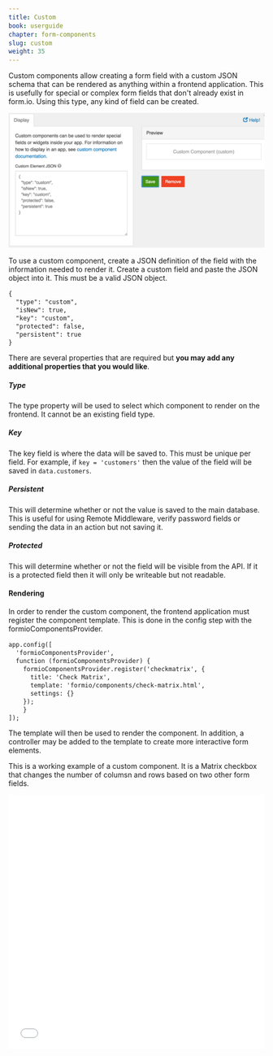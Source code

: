 ```yaml
---
title: Custom
book: userguide
chapter: form-components
slug: custom
weight: 35
---
```

Custom components allow creating a form field with a custom JSON schema that can be rendered as anything within a frontend application. This is usefully for special or complex form fields that don't already exist in form.io. Using this type, any kind of field can be created.
 
![](/assets/img/custom.png)
 
To use a custom component, create a JSON definition of the field with the information needed to render it. Create a custom field and paste the JSON object into it. This must be a valid JSON object.

```
{
  "type": "custom",
  "isNew": true,
  "key": "custom",
  "protected": false,
  "persistent": true
}
```

There are several properties that are required but **you may add any additional properties that you would like**.

##### Type
The type property will be used to select which component to render on the frontend. It cannot be an existing field type.

##### Key
The key field is where the data will be saved to. This must be unique per field. For example, if ```key = 'customers'``` then the value of the field will be saved in ```data.customers```.

##### Persistent
This will determine whether or not the value is saved to the main database. This is useful for using Remote Middleware, verify password fields or sending the data in an action but not saving it. 

##### Protected
This will determine whether or not the field will be visible from the API. If it is a protected field then it will only be writeable but not readable.

#### Rendering

In order to render the custom component, the frontend application must register the component template. This is done in the config step with the formioComponentsProvider.

```
app.config([
  'formioComponentsProvider',
  function (formioComponentsProvider) {
    formioComponentsProvider.register('checkmatrix', {
      title: 'Check Matrix',
      template: 'formio/components/check-matrix.html',
      settings: {}
    });
	}
]);
```

The template will then be used to render the component. In addition, a controller may be added to the template to create more interactive form elements.

This is a working example of a custom component. It is a Matrix checkbox that changes the number of columsn and rows based on two other form fields.
 
<iframe width="100%" height="500" src="//jsfiddle.net/randallknutson/zLxhqarh/embedded/result,js,html/" allowfullscreen="allowfullscreen" frameborder="0"></iframe>